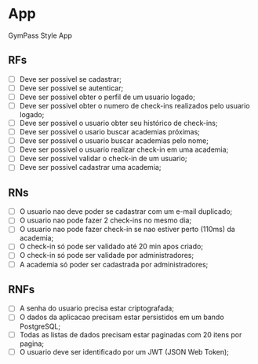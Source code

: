 # App

GymPass Style App

## RFs

- [ ] Deve ser possivel se cadastrar;
- [ ] Deve ser possivel se autenticar;
- [ ] Deve ser possivel obter o perfil de um usuario logado;
- [ ] Deve ser possivel obter o numero de check-ins realizados pelo usuario logado;
- [ ] Deve ser possivel o usuario obter seu histórico de check-ins;
- [ ] Deve ser possivel o usario buscar academias próximas;
- [ ] Deve ser possivel o usuario buscar academias pelo nome;
- [ ] Deve ser possivel o usuario realizar check-in em uma academia;
- [ ] Deve ser possivel validar o check-in de um usuario;
- [ ] Deve ser possivel cadastrar uma academia;

## RNs

- [ ] O usuario nao deve poder se cadastrar com um e-mail duplicado;
- [ ] O usuario nao pode fazer 2 check-ins no mesmo dia;
- [ ] O usuario nao pode fazer check-in se nao estiver perto (110ms) da academia;
- [ ] O check-in só pode ser validado até 20 min apos criado;
- [ ] O check-in só pode ser validade por administradores;
- [ ] A academia só poder ser cadastrada por administradores;

## RNFs

- [ ] A senha do usuario precisa estar criptografada;
- [ ] O dados da aplicacao precisam estar persistidos em um bando PostgreSQL;
- [ ] Todas as listas de dados precisam estar paginadas com 20 itens por pagina;
- [ ] O usuario deve ser identificado por um JWT (JSON Web Token);
